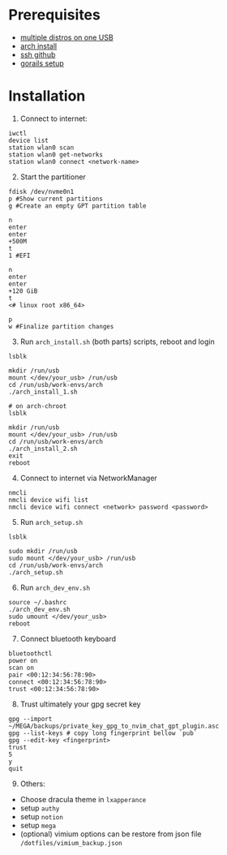# Prerequisites
* [multiple distros on one USB](https://itsfoss.com/multiple-linux-one-usb/)
* [arch install](https://www.learnlinux.tv/arch-linux-full-installation-guide/)
* [ssh github](https://docs.github.com/en/authentication/connecting-to-github-with-ssh/generating-a-new-ssh-key-and-adding-it-to-the-ssh-agent)
* [gorails setup](https://gorails.com/setup/ubuntu/22.04) 

# Installation
1) Connect to internet:
```
iwctl
device list
station wlan0 scan
station wlan0 get-networks
station wlan0 connect <network-name>
```

2) Start the partitioner
```
fdisk /dev/nvme0n1
p #Show current partitions
g #Create an empty GPT partition table

n
enter
enter
+500M
t
1 #EFI

n
enter
enter
+120 GiB
t
<# linux root x86_64>

p
w #Finalize partition changes
```

3) Run `arch_install.sh` (both parts) scripts, reboot and login
```
lsblk

mkdir /run/usb
mount </dev/your_usb> /run/usb
cd /run/usb/work-envs/arch
./arch_install_1.sh

# on arch-chroot
lsblk

mkdir /run/usb
mount </dev/your_usb> /run/usb
cd /run/usb/work-envs/arch
./arch_install_2.sh
exit
reboot
```

4) Connect to internet via NetworkManager
```
nmcli
nmcli device wifi list
nmcli device wifi connect <network> password <password>
```

5) Run `arch_setup.sh`
```
lsblk

sudo mkdir /run/usb
sudo mount </dev/your_usb> /run/usb
cd /run/usb/work-envs/arch
./arch_setup.sh

```

6) Run `arch_dev_env.sh`
```
source ~/.bashrc
./arch_dev_env.sh
sudo umount </dev/your_usb>
reboot
```

7) Connect bluetooth keyboard
```
bluetoothctl
power on
scan on
pair <00:12:34:56:78:90>
connect <00:12:34:56:78:90>
trust <00:12:34:56:78:90>
```

8) Trust ultimately your gpg secret key
```
gpg --import ~/MEGA/backups/private_key_gpg_to_nvim_chat_gpt_plugin.asc
gpg --list-keys # copy long fingerprint bellow `pub`
gpg --edit-key <fingerprint>
trust
5
y
quit
```

9) Others:
  * Choose dracula theme in `lxapperance`
  * setup `authy`
  * setup `notion`
  * setup `mega`
  * (optional) vimium options can be restore from json file `/dotfiles/vimium_backup.json`
